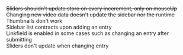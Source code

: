 ~~Sliders shouldn't update store on every incerement, only on mouseUp~~  
~~Changing new video data doesn't update the sidebar nor the runtime~~  
Thumbnails don't work  
Sidebar list contracts upon adding an entry  
Linkfield is enabled in some cases such as changing an entry after submitting  
Sliders don't update when changing entry  